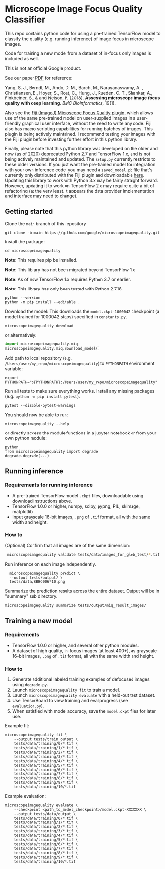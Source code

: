 Microscope Image Focus Quality Classifier
============================
This repo contains python code for using a pre-trained TensorFlow model to classify the
quality (e.g. running inference) of image focus in microscope images.

Code for training a new model from a dataset of in-focus only images is included
as well.

This is not an official Google product.

See our paper [PDF](http://rdcu.be/I5cE) for reference:

Yang, S. J., Berndl, M., Ando, D. M., Barch, M., Narayanaswamy, A. ,
Christiansen, E., Hoyer, S., Roat, C., Hung, J., Rueden, C. T.,
Shankar, A., Finkbeiner, S., & and Nelson, P. (2018). **Assessing
microscope image focus quality with deep learning**. *BMC Bioinformatics*,
19(1).

Also see the
[Fiji (ImageJ) Microscope Focus Qualtiy plugin](https://imagej.net/Microscope_Focus_Quality),
which allows use of the same pre-trained model on user-supplied images
in a user-friendly graphical user interface, without the need to write
any code. Fiji also has macro scripting capabilities for running
batches of images. This plugin is being actively maintained. I
recommend testing your images with the Fiji plugin before
investing further effort in this python library.

Finally, please note that this python library was developed on the
older and now (as of 2020) deprecated Python 2.7 and TensorFlow 1.x, and is not
being actively maintained and updated. The `setup.py`
currently restricts to these older versions. If you just want the
pre-trained model for integration with your own inference code, you
may need a `saved_model.pb` file that's currently only distributed
with the Fiji plugin and downloadable
[here](https://downloads.imagej.net/fiji/models/microscope-image-quality-model.zip). Updating
this library to work with Python 3.x may be fairly straight
forward. However, updating it to work on TensorFlow 2.x may require
quite a bit of refactoring (at the very least, it appears the data
provider implementation and interface may need to change).


Getting started
-------------

Clone the `main` branch of this repository

```
git clone -b main https://github.com/google/microscopeimagequality.git
```

Install the package:

```
cd microscopeimagequality
```

**Note**: This requires pip be installed.

**Note**: This library has not been migrated beyond TensorFlow 1.x

**Note**: As of now TensorFlow 1.x requires Python 3.7 or earlier.

**Note**: This library has only been tested with Python 2.7.16

```
python --version
python -m pip install --editable .
```

Download the model:
This downloads the `model.ckpt-1000042` checkpoint (a model trained
for 1000042 steps) specified in `constants.py`.
```
microscopeimagequality download 
```
or alternatively:
```python
import microscopeimagequality.miq
microscopeimagequality.miq.download_model()
```

Add path to local repository (e.g. `/Users/user/my_repo/microscopeimagequality`)
to `PYTHONPATH` environment variable:
```
export PYTHONPATH="${PYTHONPATH}:/Users/user/my_repo/microscopeimagequality"
```

Run all tests to make sure everything works. Install any missing
packages (e.g. `python -m pip install pytest`).
```
pytest --disable-pytest-warnings
```

You should now be able to run:
```
microscopeimagequality --help
```

or directly access the
module functions in a jupyter notebook or from your own python module:
```
python
from microscopeimagequality import degrade
degrade.degrade(...)
```

Running inference
-------------
### Requirements for running inference
* A pre-trained TensorFlow model `.ckpt` files, downloadable using
  download instructions above.
* TensorFlow 1.0.0 or higher, numpy, scipy, pypng, PIL, skimage, matplotlib
* Input grayscale 16-bit images, `.png` of `.tif` format, all with the same
width and height.

### How to

(Optional) Confirm that all images are of the same dimension:
```sh
 microscopeimagequality validate tests/data/images_for_glob_test/*.tif --width 100 --height 100
```

Run inference on each image independently.

```
  microscopeimagequality predict \
  --output tests/output/ \
  tests/data/BBBC006*10.png
```

Summarize the prediction results across the entire dataset. Output will be in
"summary" sub directory.
```
microscopeimagequality summarize tests/output/miq_result_images/
```

Training a new model
----------------

### Requirements
* TensorFlow 1.0.0 or higher, and several other python modules.
* A dataset of high quality, in-focus images (at least 400+), as grayscale 16-bit
images, `.png` of `.tif` format, all with the same width and height.

### How to

1. Generate additional labeled training examples of defocused images using `degrade.py`.
1. Launch `microscopeimagequality fit` to train a model.
1. Launch `microscopeimagequality evaluate` with a held-out test dataset.
1. Use TensorBoard to view training and eval progress (see `evaluation.py`).
1. When satisfied with model accuracy, save the `model.ckpt` files for later use.


Example fit:
```
microscopeimagequality fit \
	--output tests/train_output \
	tests/data/training/0/*.tif \
	tests/data/training/1/*.tif \
	tests/data/training/2/*.tif \
	tests/data/training/3/*.tif \
	tests/data/training/4/*.tif \
	tests/data/training/5/*.tif \
	tests/data/training/6/*.tif \
	tests/data/training/7/*.tif \
	tests/data/training/8/*.tif \
	tests/data/training/9/*.tif \
	tests/data/training/10/*.tif
```
Example evaluation:
```
microscopeimagequality evaluate \
	--checkpoint <path_to_model_checkpoint>/model.ckpt-XXXXXXX \
	--output tests/data/output \
	tests/data/training/0/*.tif \
	tests/data/training/1/*.tif \
	tests/data/training/2/*.tif \
	tests/data/training/3/*.tif \
	tests/data/training/4/*.tif \
	tests/data/training/5/*.tif \
	tests/data/training/6/*.tif \
	tests/data/training/7/*.tif \
	tests/data/training/8/*.tif \
	tests/data/training/9/*.tif \
	tests/data/training/10/*.tif
```


